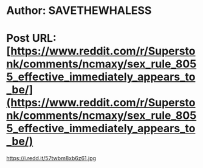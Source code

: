 # Author: SAVETHEWHALESS
# Post URL: [https://www.reddit.com/r/Superstonk/comments/ncmaxy/sex_rule_8055_effective_immediately_appears_to_be/](https://www.reddit.com/r/Superstonk/comments/ncmaxy/sex_rule_8055_effective_immediately_appears_to_be/)


https://i.redd.it/57twbm8xb6z61.jpg